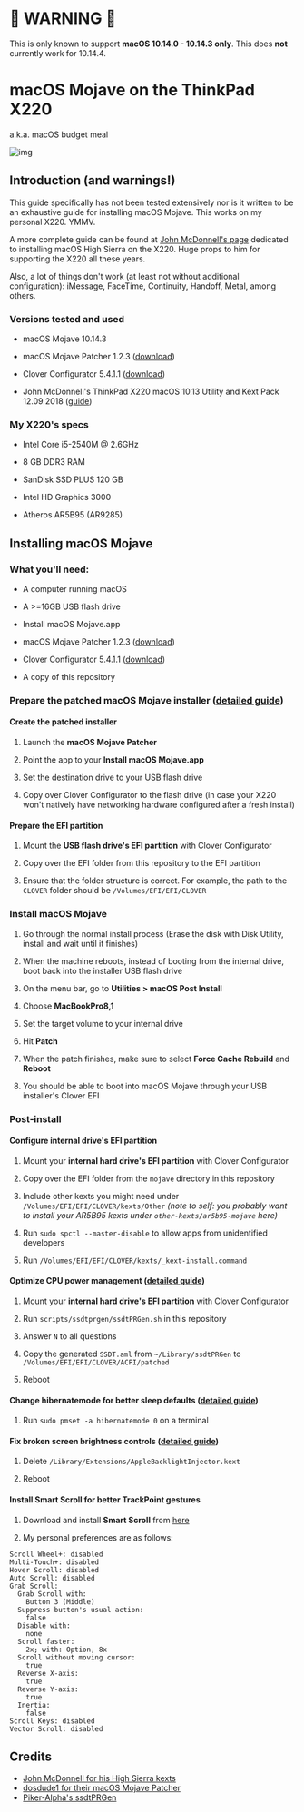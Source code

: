 # 🚨 WARNING 🚨

This is only known to support **macOS 10.14.0 - 10.14.3 only**. This does **not** currently work for 10.14.4.

# macOS Mojave on the ThinkPad X220

a.k.a. macOS budget meal

![img][img]

## Introduction (and warnings!)

This guide specifically has not been tested extensively nor is it written to be an exhaustive guide for installing macOS Mojave. This works on my personal X220. YMMV.

A more complete guide can be found at [John McDonnell's page][mcdonnell] dedicated to installing macOS High Sierra on the X220. Huge props to him for supporting the X220 all these years.

Also, a lot of things don't work (at least not without additional configuration): iMessage, FaceTime, Continuity, Handoff, Metal, among others.

### Versions tested and used

* macOS Mojave 10.14.3

* macOS Mojave Patcher 1.2.3 ([download][dosdude1_archive])

* Clover Configurator 5.4.1.1 ([download][clover-configurator])

* John McDonnell's ThinkPad X220 macOS 10.13 Utility and Kext Pack 12.09.2018 ([guide][mcdonnell])

### My X220's specs

* Intel Core i5-2540M @ 2.6GHz

* 8 GB DDR3 RAM

* SanDisk SSD PLUS 120 GB

* Intel HD Graphics 3000

* Atheros AR5B95 (AR9285)

## Installing macOS Mojave

### What you'll need:

* A computer running macOS

* A >=16GB USB flash drive

* Install macOS Mojave.app

* macOS Mojave Patcher 1.2.3 ([download][dosdude1_archive])

* Clover Configurator 5.4.1.1 ([download][clover-configurator])

* A copy of this repository

### Prepare the patched macOS Mojave installer ([detailed guide][dosdude1])

#### Create the patched installer

1. Launch the **macOS Mojave Patcher**

2. Point the app to your **Install macOS Mojave.app**

3. Set the destination drive to your USB flash drive

4. Copy over Clover Configurator to the flash drive (in case your X220 won't natively have networking hardware configured after a fresh install)

#### Prepare the EFI partition

1. Mount the **USB flash drive's EFI partition** with Clover Configurator

2. Copy over the EFI folder from this repository to the EFI partition

3. Ensure that the folder structure is correct. For example, the path to the `CLOVER` folder should be `/Volumes/EFI/EFI/CLOVER`

### Install macOS Mojave

1. Go through the normal install process (Erase the disk with Disk Utility, install and wait until it finishes)

2. When the machine reboots, instead of booting from the internal drive, boot back into the installer USB flash drive

3. On the menu bar, go to **Utilities > macOS Post Install**

4. Choose **MacBookPro8,1**

5. Set the target volume to your internal drive

6. Hit **Patch**

7. When the patch finishes, make sure to select **Force Cache Rebuild** and **Reboot**

8. You should be able to boot into macOS Mojave through your USB installer's Clover EFI

### Post-install

#### Configure internal drive's EFI partition

1. Mount your **internal hard drive's EFI partition** with Clover Configurator

2. Copy over the EFI folder from the `mojave` directory in this repository

3. Include other kexts you might need under `/Volumes/EFI/EFI/CLOVER/kexts/Other` _(note to self: you probably want to install your AR5B95 kexts under `other-kexts/ar5b95-mojave` here)_

4. Run `sudo spctl --master-disable` to allow apps from unidentified developers

5. Run `/Volumes/EFI/EFI/CLOVER/kexts/_kext-install.command`

#### Optimize CPU power management ([detailed guide][mcdonnell])

1. Mount your **internal hard drive's EFI partition** with Clover Configurator

2. Run `scripts/ssdtprgen/ssdtPRGen.sh` in this repository

3. Answer `N` to all questions

4. Copy the generated `SSDT.aml` from `~/Library/ssdtPRGen` to `/Volumes/EFI/EFI/CLOVER/ACPI/patched`

5. Reboot

#### Change hibernatemode for better sleep defaults ([detailed guide][mcdonnell])

1. Run `sudo pmset -a hibernatemode 0` on a terminal

#### Fix broken screen brightness controls ([detailed guide][mcdonnell])

1. Delete `/Library/Extensions/AppleBacklightInjector.kext`

2. Reboot

#### Install Smart Scroll for better TrackPoint gestures

1. Download and install **Smart Scroll** from [here][smartscroll]

2. My personal preferences are as follows:

```
Scroll Wheel+: disabled
Multi-Touch+: disabled
Hover Scroll: disabled
Auto Scroll: disabled
Grab Scroll:
  Grab Scroll with:
    Button 3 (Middle)
  Suppress button's usual action:
    false
  Disable with:
    none
  Scroll faster:
    2x; with: Option, 8x
  Scroll without moving cursor:
    true
  Reverse X-axis:
    true
  Reverse Y-axis:
    true
  Inertia:
    false
Scroll Keys: disabled
Vector Scroll: disabled
```

## Credits

* [John McDonnell for his High Sierra kexts][mcdonnell]
* [dosdude1 for their macOS Mojave Patcher][dosdude1]
* [Piker-Alpha's ssdtPRGen][ssdtprgen]

[mcdonnell]: http://x220.mcdonnelltech.com
[dosdude1]: http://dosdude1.com/mojave/
[dosdude1_archive]: http://dosdude1.com/mojave/archive/
[ssdtprgen]: https://github.com/Piker-Alpha/ssdtPRGen.sh
[clover-configurator]: https://mackie100projects.altervista.org/download-clover-configurator/
[smartscroll]: https://www.marcmoini.com/sx_en.html
[img]: https://i.imgur.com/MKHYxM6.jpg
